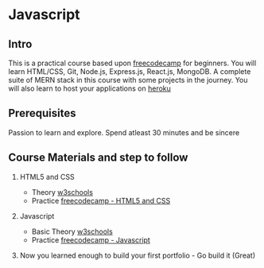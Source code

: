 # Javascript

## Intro

This is a practical course based upon [freecodecamp](https://www.freecodecamp.com/) for beginners. You will learn HTML/CSS, Git, Node.js, Express.js, React.js, MongoDB. A complete suite of MERN stack in this course with some projects in the journey. You will also learn to host your applications on [heroku](https://www.heroku.com/) 

## Prerequisites

Passion to learn and explore. Spend atleast 30 minutes and be sincere

## Course Materials and step to follow

1. HTML5 and CSS
	- Theory [w3schools](https://www.w3schools.com/) 
	- Practice [freecodecamp - HTML5 and CSS](https://www.freecodecamp.com/map)

2. Javascript
	- Basic Theory [w3schools](https://www.w3schools.com/)
	- Practice [freecodecamp - Javascript](https://www.freecodecamp.com/map)

3. Now you learned enough to build your first portfolio - Go build it (Great)
